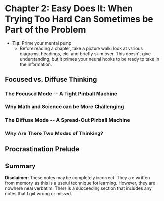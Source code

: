 # Chapter 2: Easy Does It: When Trying Too Hard Can Sometimes be Part of the Problem

* **Tip**: Prime your mental pump
    - Before reading a chapter, take a picture walk: look at various diagrams,
      headings, etc. and briefly skim over. This doesn't give understanding,
      but it primes your neural hooks to be ready to take in the information.

## Focused vs. Diffuse Thinking

### The Focused Mode -- A Tight Pinball Machine

### Why Math and Science can be More Challenging

### The Diffuse Mode -- A Spread-Out Pinball Machine

### Why Are There Two Modes of Thinking?

## Procrastination Prelude

## Summary

**Disclaimer**: These notes may be completely incorrect. They are written from 
memory, as this is a useful technique for learning. However, they are nowhere
near verbatim. There is a succeeding section that includes any notes that I
got wrong or missed.

